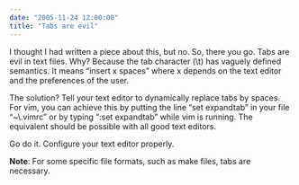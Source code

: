 ```yaml
---
date: "2005-11-24 12:00:00"
title: "Tabs are evil"
---
```




I thought I had written a piece about this, but no. So, there you go. Tabs are evil in text files. Why? Because the tab character (\\t) has vaguely defined semantics. It means &ldquo;insert x spaces&rdquo; where x depends on the text editor and the preferences of the user.

The solution? Tell your text editor to dynamically replace tabs by spaces. For vim, you can achieve this by putting the line &ldquo;set expandtab&rdquo; in your file &ldquo;~\\.vimrc&rdquo; or by typing &ldquo;:set expandtab&rdquo; while vim is running. The equivalent should be possible with all good text editors.

Go do it. Configure your text editor properly.

__Note__: For some specific file formats, such as make files, tabs are necessary.

